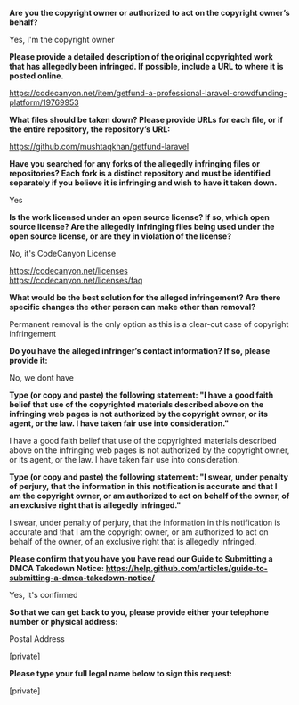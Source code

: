 **Are you the copyright owner or authorized to act on the copyright owner’s behalf?**

Yes, I'm the copyright owner

**Please provide a detailed description of the original copyrighted work that has allegedly been infringed. If possible, include a URL to where it is posted online.**

https://codecanyon.net/item/getfund-a-professional-laravel-crowdfunding-platform/19769953

**What files should be taken down? Please provide URLs for each file, or if the entire repository, the repository’s URL:**

https://github.com/mushtaqkhan/getfund-laravel

**Have you searched for any forks of the allegedly infringing files or repositories? Each fork is a distinct repository and must be identified separately if you believe it is infringing and wish to have it taken down.**

Yes

**Is the work licensed under an open source license? If so, which open source license? Are the allegedly infringing files being used under the open source license, or are they in violation of the license?**

No, it's CodeCanyon License

https://codecanyon.net/licenses  
https://codecanyon.net/licenses/faq

**What would be the best solution for the alleged infringement? Are there specific changes the other person can make other than removal?**

Permanent removal is the only option as this is a clear-cut case of copyright infringement

**Do you have the alleged infringer’s contact information? If so, please provide it:**

No, we dont have

**Type (or copy and paste) the following statement: "I have a good faith belief that use of the copyrighted materials described above on the infringing web pages is not authorized by the copyright owner, or its agent, or the law. I have taken fair use into consideration."**

I have a good faith belief that use of the copyrighted materials described above on the infringing web pages is not authorized by the copyright owner, or its agent, or the law. I have taken fair use into consideration.

**Type (or copy and paste) the following statement: "I swear, under penalty of perjury, that the information in this notification is accurate and that I am the copyright owner, or am authorized to act on behalf of the owner, of an exclusive right that is allegedly infringed."**

I swear, under penalty of perjury, that the information in this notification is accurate and that I am the copyright owner, or am authorized to act on behalf of the owner, of an exclusive right that is allegedly infringed.

**Please confirm that you have you have read our Guide to Submitting a DMCA Takedown Notice: https://help.github.com/articles/guide-to-submitting-a-dmca-takedown-notice/**

Yes, it's confirmed

**So that we can get back to you, please provide either your telephone number or physical address:**

Postal Address

[private]

**Please type your full legal name below to sign this request:**

[private]
